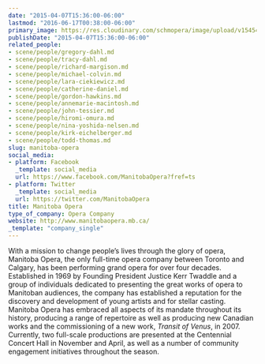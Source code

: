 ```yaml
---
date: "2015-04-07T15:36:00-06:00"
lastmod: "2016-06-17T00:38:00-06:00"
primary_image: https://res.cloudinary.com/schmopera/image/upload/v1545409169/media/webhook-uploads/1466145483754/Logo---MO.jpg.jpg
publishDate: "2015-04-07T15:36:00-06:00"
related_people:
- scene/people/gregory-dahl.md
- scene/people/tracy-dahl.md
- scene/people/richard-margison.md
- scene/people/michael-colvin.md
- scene/people/lara-ciekiewicz.md
- scene/people/catherine-daniel.md
- scene/people/gordon-hawkins.md
- scene/people/annemarie-macintosh.md
- scene/people/john-tessier.md
- scene/people/hiromi-omura.md
- scene/people/nina-yoshida-nelsen.md
- scene/people/kirk-eichelberger.md
- scene/people/todd-thomas.md
slug: manitoba-opera
social_media:
- platform: Facebook
  _template: social_media
  url: https://www.facebook.com/ManitobaOpera?fref=ts
- platform: Twitter
  _template: social_media
  url: https://twitter.com/ManitobaOpera
title: Manitoba Opera
type_of_company: Opera Company
website: http://www.manitobaopera.mb.ca/
_template: "company_single"
---
```


With a mission to change people’s lives through the glory of opera, Manitoba Opera, the only full-time opera company between Toronto and Calgary, has been performing grand opera for over four decades. Established in 1969 by Founding President Justice Kerr Twaddle and a group of individuals dedicated to presenting the great works of opera to Manitoban audiences, the company has established a reputation for the discovery and development of young artists and for stellar casting.  Manitoba Opera has embraced all aspects of its mandate throughout its history, producing a range of repertoire as well as producing new Canadian works and the commissioning of a new work, *Transit of Venus*, in 2007. Currently, two full-scale productions are presented at the Centennial Concert Hall in November and April, as well as a number of community engagement initiatives throughout the season.
